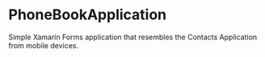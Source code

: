 # PhoneBookApplication
Simple Xamarin Forms application that resembles the Contacts Application from mobile devices.
